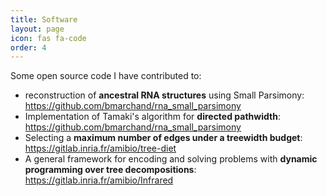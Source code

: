 ```yaml
---
title: Software
layout: page
icon: fas fa-code
order: 4
---
```


Some open source code I have contributed to:

- reconstruction of **ancestral RNA structures** using Small Parsimony: <https://github.com/bmarchand/rna_small_parsimony>
- Implementation of Tamaki's algorithm for **directed pathwidth**: <https://github.com/bmarchand/rna_small_parsimony>
- Selecting a **maximum number of edges under a treewidth budget**: <https://gitlab.inria.fr/amibio/tree-diet>
- A general framework for encoding and solving problems with **dynamic programming over tree decompositions**: <https://gitlab.inria.fr/amibio/Infrared>
